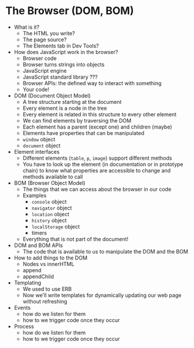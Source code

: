 # The Browser (DOM, BOM)
* What is it?
  * The HTML you write?
  * The page source?
  * The Elements tab in Dev Tools?
* How does JavaScript work in the browser?
  * Browser code
  * Browser turns strings into objects
  * JavaScript engine
  * JavaScript standard library ???
  * Browser APIs: the defined way to interact with something
  * Your code!
* DOM (Document Object Model)
  * A tree structure starting at the document
  * Every element is a node in the tree
  * Every element is related in this structure to every other element
  * We can find elements by traversing the DOM
  * Each element has a parent (except one) and children (maybe)
  * Elements have properties that can be manipulated
  * `window` object
  * `document` object
* Element interfaces
  * Different elements (`table`, `p`, `image`) support different methods
  * You have to look up the element (in documentation or in prototype chain) to know what properties are accessible to change and methods available to call
* BOM (Browser Object Model)
  * The things that we can access about the browser in our code
  * Examples
    * `console` object
    * `navigator` object
    * `location` object
    * `history` object
    * `localStorage` object
    * timers
  * Everything that is not part of the document!
* DOM and BOM APIs
  * The code that is available to us to manipulate the DOM and the BOM
* How to add things to the DOM
  * Nodes vs innerHTML
  * append
  * appendChild
* Templating
  * We used to use ERB
  * Now we'll write templates for dynamically updating our web page without refreshing
* Events
  * how do we listen for them
  * how to we trigger code once they occur
* Process
  * how do we listen for them
  * how to we trigger code once they occur
